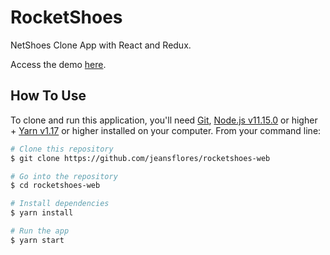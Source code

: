 # RocketShoes

NetShoes Clone App with React and Redux.

Access the demo [here](https://rocketshoes-web.netlify.com/).

## How To Use

To clone and run this application, you'll need [Git](https://git-scm.com), [Node.js v11.15.0][nodejs] or higher + [Yarn v1.17][yarn] or higher installed on your computer. From your command line:

```bash
# Clone this repository
$ git clone https://github.com/jeansflores/rocketshoes-web

# Go into the repository
$ cd rocketshoes-web

# Install dependencies
$ yarn install

# Run the app
$ yarn start
```

[nodejs]: https://nodejs.org/
[yarn]: https://yarnpkg.com/
